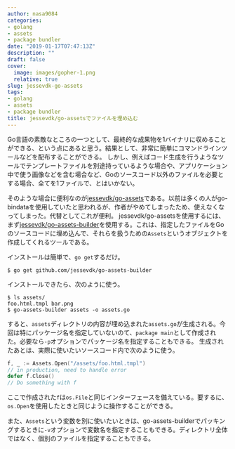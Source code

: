 ```yaml
---
author: nasa9084
categories:
- golang
- assets
- package bundler
date: "2019-01-17T07:47:13Z"
description: ""
draft: false
cover:
  image: images/gopher-1.png
  relative: true
slug: jessevdk-go-assets
tags:
- golang
- assets
- package bundler
title: jessevdk/go-assetsでファイルを埋め込む
---
```



Go言語の素敵なところの一つとして、最終的な成果物を1バイナリに収めることができる、という点にあると思う。結果として、非常に簡単にコマンドラインツールなどを配布することができる。
しかし、例えばコード生成を行うようなツールでテンプレートファイルを別途持っているような場合や、アプリケーション中で使う画像などを含む場合など、Goのソースコード以外のファイルを必要とする場合、全てを1ファイルで、とはいかない。

そのような場合に便利なのが[jessevdk/go-assets](https://github.com/jessevdk/go-assets)である。以前は多くの人がgo-bindataを使用していたと思われるが、作者がやめてしまったため、使えなくなってしまった。代替としてこれが便利。
jessevdk/go-assetsを使用するには、まず[jessevdk/go-assets-builder](https://gibhut.com/jessevdk/go-assets-builder)を使用する。これは、指定したファイルをGoのソースコードに埋め込んで、それらを扱うための`Assets`というオブジェクトを作成してくれるツールである。

インストールは簡単で、`go get`するだけ。

``` shell
$ go get github.com/jessevdk/go-assets-builder
```

インストールできたら、次のように使う。

``` shell
$ ls assets/
foo.html.tmpl bar.png
$ go-assets-builder assets -o assets.go
```
すると、`assets`ディレクトリの内容が埋め込まれた`assets.go`が生成される。今回は特にパッケージ名を指定していないのて、`package main`として作成された。必要なら`-p`オプションでパッケージ名を指定することもできる。
生成されたあとは、実際に使いたいソースコード内で次のように使う。

``` go
f, _ := Assets.Open("/assets/foo.html.tmpl")
// in production, need to handle error
defer f.Close()
// Do something with f
```

ここで作成された`f`は`os.File`と同じインターフェースを備えている。要するに、`os.Open`を使用したときと同じように操作することができる。

また、`Assets`という変数を別に使いたいときは、go-assets-builderでパッキングするときに`-v`オプションで変数名を指定することもできる。ディレクトリ全体ではなく、個別のファイルを指定することもできる。







